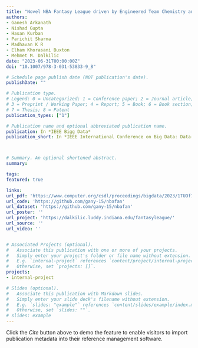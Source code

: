 ```yaml
---
title: "Novel NBA Fantasy League driven by Engineered Team Chemistry and Scaled Position Statistics"
authors:
- Ganesh Arkanath
- Nishad Gupta
- Hasan Kurban
- Parichit Sharma
- Madhavan K R
- Elham Khorasani Buxton
- Mehmet M. Dalkilic
date: "2023-06-31T00:00:00Z"
doi: "10.1007/978-3-031-53833-9_8"

# Schedule page publish date (NOT publication's date).
publishDate: ""

# Publication type.
# Legend: 0 = Uncategorized; 1 = Conference paper; 2 = Journal article;
# 3 = Preprint / Working Paper; 4 = Report; 5 = Book; 6 = Book section;
# 7 = Thesis; 8 = Patent
publication_types: ["1"]

# Publication name and optional abbreviated publication name.
publication: In *IEEE Bigg Data*
publication_short: In *IEEE International Conference on Big Data: Data-Centric AI, Sorrento, Italy*



# Summary. An optional shortened abstract.
summary:

tags:
featured: true

links:
url_pdf: 'https://www.computer.org/csdl/proceedings/bigdata/2023/1TUOf7Za4r6'
url_code: 'https://github.com/gany-15/nbafan'
url_dataset: 'https://github.com/gany-15/nbafan'
url_poster: ''
url_project: 'https://dalkilic.luddy.indiana.edu/fantasyleague/'
url_source: ''
url_video: ''


# Associated Projects (optional).
#   Associate this publication with one or more of your projects.
#   Simply enter your project's folder or file name without extension.
#   E.g. `internal-project` references `content/project/internal-project/index.md`.
#   Otherwise, set `projects: []`.
projects:
- internal-project

# Slides (optional).
#   Associate this publication with Markdown slides.
#   Simply enter your slide deck's filename without extension.
#   E.g. `slides: "example"` references `content/slides/example/index.md`.
#   Otherwise, set `slides: ""`.
# slides: example
---
```



Click the *Cite* button above to demo the feature to enable visitors to import publication metadata into their reference management software.
